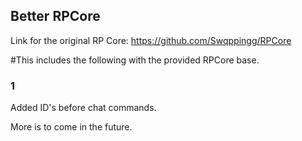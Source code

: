 ## Better RPCore

Link for the original RP Core: https://github.com/Swqppingg/RPCore

#This includes the following with the provided RPCore base.

### 1
Added ID's before chat commands.

More is to come in the future.
